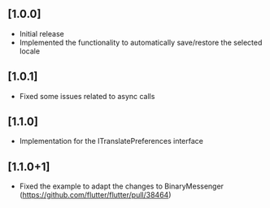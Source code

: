 ## [1.0.0]

- Initial release
- Implemented the functionality to automatically save/restore the selected locale

## [1.0.1]

- Fixed some issues related to async calls

## [1.1.0]

- Implementation for the ITranslatePreferences interface

## [1.1.0+1]

- Fixed the example to adapt the changes to BinaryMessenger (https://github.com/flutter/flutter/pull/38464)
